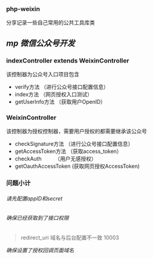 ### php-weixin
分享记录一些自己常用的公共工具库类
## *mp 微信公众号开发*
### indexController extends WeixinController
该控制器为公众号入口项目包含
+ verify方法 （进行公众号接口配置信息）
+ index方法  （网页授权入口测试）
+ getUserInfo方法  （获取用户OpenID）
 
### WeixinController
该控制器为授权控制器，需要用户授权的都需要继承该公众号
+ checkSignature方法   （进行公众号接口配置信息）
+ getAccessToken方法   （获取access_token）
+ checkAuth     　　   （用户无感授权）
+ getOauthAccessToken  (获取网页授权AccessToken)
 
### 问题小计
###### 请先配置appID和secret
###### 确保已经获取到了接口权限
 > redirect_uri 域名与后台配置不一致 10003
 
*确保设置了授权回调页面域名*
